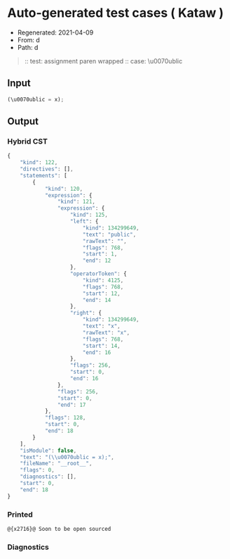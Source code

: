 # Auto-generated test cases ( Kataw )
- Regenerated: 2021-04-09
- From: d
- Path: d
> :: test: assignment paren wrapped
> :: case: \u0070ublic
## Input

`````js
(\u0070ublic = x);
`````

## Output

### Hybrid CST

```javascript
{
    "kind": 122,
    "directives": [],
    "statements": [
        {
            "kind": 120,
            "expression": {
                "kind": 121,
                "expression": {
                    "kind": 125,
                    "left": {
                        "kind": 134299649,
                        "text": "public",
                        "rawText": "",
                        "flags": 768,
                        "start": 1,
                        "end": 12
                    },
                    "operatorToken": {
                        "kind": 4125,
                        "flags": 768,
                        "start": 12,
                        "end": 14
                    },
                    "right": {
                        "kind": 134299649,
                        "text": "x",
                        "rawText": "x",
                        "flags": 768,
                        "start": 14,
                        "end": 16
                    },
                    "flags": 256,
                    "start": 0,
                    "end": 16
                },
                "flags": 256,
                "start": 0,
                "end": 17
            },
            "flags": 128,
            "start": 0,
            "end": 18
        }
    ],
    "isModule": false,
    "text": "(\\u0070ublic = x);",
    "fileName": "__root__",
    "flags": 0,
    "diagnostics": [],
    "start": 0,
    "end": 18
}
```

### Printed

```javascript
@{x2716}@ Soon to be open sourced
```

### Diagnostics

```javascript

```

